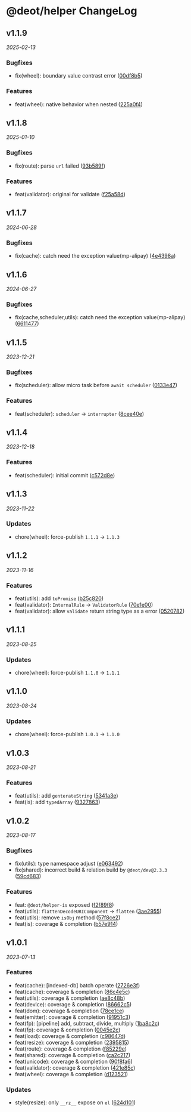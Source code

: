 # @deot/helper ChangeLog

## v1.1.9

_2025-02-13_

### Bugfixes

- fix(wheel): boundary value contrast error ([00df8b5](https://github.com/deot/helper/commit/00df8b5da36ada0832fc4f18a65f38fcaf391b54))

### Features

- feat(wheel): native behavior when nested ([225a0f4](https://github.com/deot/helper/commit/225a0f41356b42700eae10fa4c0492e14080417f))

## v1.1.8

_2025-01-10_

### Bugfixes

- fix(route):  parse `url` failed ([93b589f](https://github.com/deot/helper/commit/93b589f49d787b888c9b735da4f84e549f596092))

### Features

- feat(validator): original for validate ([f25a58d](https://github.com/deot/helper/commit/f25a58d71af3179616106682bee03d909e243822))

## v1.1.7

_2024-06-28_

### Bugfixes

- fix(cache): catch need the exception value(mp-alipay) ([4e4398a](https://github.com/deot/helper/commit/4e4398a98200f818c44c866d740a7df43c7120e4))

## v1.1.6

_2024-06-27_

### Bugfixes

- fix(cache,scheduler,utils): catch need the exception value(mp-alipay) ([6611477](https://github.com/deot/helper/commit/661147703e8f19acb22928b5272b9cabe2af3eed))

## v1.1.5

_2023-12-21_

### Bugfixes

- fix(scheduler): allow micro task before `await scheduler` ([0133e47](https://github.com/deot/helper/commit/0133e4717576c708d773a3f170477222abbdf881))

### Features

- feat(scheduler): `scheduler` -> `interrupter` ([8cee40e](https://github.com/deot/helper/commit/8cee40e634c92334ac209558fe9e0b146c39ef9b))

## v1.1.4

_2023-12-18_

### Features

- feat(scheduler): initial commit ([c572d8e](https://github.com/deot/helper/commit/c572d8e24340302ffe3ed4683062119cfe94ffe5))

## v1.1.3

_2023-11-22_

### Updates

- chore(wheel): force-publish `1.1.1` -> `1.1.3`

## v1.1.2

_2023-11-16_

### Features

- feat(utils): add `toPromise` ([b25c820](https://github.com/deot/helper/commit/b25c820250f686798dde2c0c1f1cd34b0acf61a8))
- feat(validator): `InternalRule` -> `ValidatorRule` ([70e1e00](https://github.com/deot/helper/commit/70e1e0090099c95a840f595556db15b60893b7c4))
- feat(validator): allow `validate` return string type as a error ([0520782](https://github.com/deot/helper/commit/052078269e0f7139bcfdf1b1f37b1f77ca10fda9))

## v1.1.1

_2023-08-25_

### Updates

- chore(wheel): force-publish `1.1.0` -> `1.1.1`

## v1.1.0

_2023-08-24_

### Updates

- chore(wheel): force-publish `1.0.1` -> `1.1.0`

## v1.0.3

_2023-08-21_

### Features

- feat(utils): add `genterateString` ([5341a3e](https://github.com/deot/helper/commit/5341a3e04d87258d062ac4b6b931b54e4a4629a1))
- feat(is): add `typedArray` ([9327863](https://github.com/deot/helper/commit/93278638c56545d62a645ffb8f270ae5d3a8a3c3))

## v1.0.2

_2023-08-17_

### Bugfixes

- fix(utils): type namespace adjust ([e063492](https://github.com/deot/helper/commit/e063492e529f95516661cc58cea8c5733fa6e972))
- fix(shared): incorrect build & relation build by `@deot/dev@2.3.3` ([59cd683](https://github.com/deot/helper/commit/59cd683d73630d99ef8a96ba2f843769c0eafa1d))

### Features

- feat: `@deot/helper-is` exposed ([f2f89f8](https://github.com/deot/helper/commit/f2f89f8e516194a505ec6a404702f6c32a5e945f))
- feat(utils): `flattenDecodeURIComponent` ->  `flatten` ([3ae2955](https://github.com/deot/helper/commit/3ae29553e06a0309c227075551543dd3179173a7))
- feat(utils): remove `isObj` method ([57f8ce2](https://github.com/deot/helper/commit/57f8ce2b36878a22cfecba67a57df4d752b04bd2))
- feat(is): coverage & completion ([b57e914](https://github.com/deot/helper/commit/b57e91404072fc0b8eb91e004cd579f582ebe571))

## v1.0.1

_2023-07-13_

### Features

- feat(cache): [indexed-db] batch operate ([2726e3f](https://github.com/deot/helper/commit/2726e3f679e9c572b73fc8c4fddf189b1ff478df))
- feat(cache): coverage & completion ([86c4e5c](https://github.com/deot/helper/commit/86c4e5c5f93c8b06bda02d897c91cbfb23597e39))
- feat(utils): coverage & completion ([ae8c48b](https://github.com/deot/helper/commit/ae8c48b85e994e7dccc7f5d132b4bd57792f546c))
- feat(device): coverage & completion ([86662c5](https://github.com/deot/helper/commit/86662c577eb47595a919c1c6acb47b60bba55ef0))
- feat(dom): coverage & completion ([78ce1ce](https://github.com/deot/helper/commit/78ce1ce1b7a47dc436688d4e167e666cb70d435a))
- feat(emitter): coverage & completion ([91951c3](https://github.com/deot/helper/commit/91951c379dad6939f7520b02717ed1441f28bd9d))
- feat(fp): [pipeline] add, subtract, divide, multiply ([1ba8c2c](https://github.com/deot/helper/commit/1ba8c2c76c6dde7c83578664e264080c7255ae8a))
- feat(fp): coverage & completion ([0045e2c](https://github.com/deot/helper/commit/0045e2caf681fffb442daf0be886c1c41d9ded55))
- feat(load): coverage & completion ([c98647d](https://github.com/deot/helper/commit/c98647de41e3b1fe2531551bee74337c3225aa79))
- feat(resize): coverage & completion ([2395815](https://github.com/deot/helper/commit/2395815d9b8d2a0ffc9f41bece2dfa38c5a07759))
- feat(route): coverage & completion ([f85229e](https://github.com/deot/helper/commit/f85229efcd2be82eac39df4f49f5808c0f251cb1))
- feat(shared): coverage & completion ([ca2c217](https://github.com/deot/helper/commit/ca2c217c2a70490b131d98a242200f40e79671fc))
- feat(unicode): coverage & completion ([90f8fa6](https://github.com/deot/helper/commit/90f8fa6fe993ed06848c03f74588a330f7b013b2))
- feat(validator): coverage & completion ([421e85c](https://github.com/deot/helper/commit/421e85cb98332173120e2c0e04428d0a1756a83e))
- feat(wheel): coverage & completion ([d123521](https://github.com/deot/helper/commit/d1235210d5c44d99ae09bc1e3cfa598b5a262e1a))

### Updates

- style(resize): only `__rz__` expose on `el` ([624d101](https://github.com/deot/helper/commit/624d10154237d6f2e28ee87a8186002f30d9e9c3))
